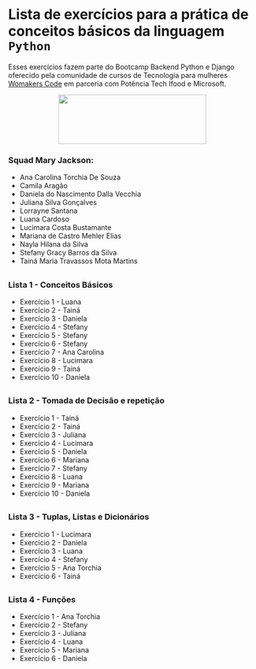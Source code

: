 # Lista de exercícios para a prática de conceitos básicos da linguagem ``Python``

Esses exercícios fazem parte do Bootcamp Backend Python e Django oferecido pela comunidade de cursos de Tecnologia para mulheres [Womakers Code](https://womakerscode.org/) em parceria com Potência Tech Ifood e Microsoft. 

<div align="center">

<img src="https://womakerscode.org/wp-content/uploads/2023/05/womakerscode.png" width="300" height="100">

</div>

### Squad Mary Jackson:

* Ana Carolina Torchia De Souza
* Camila Aragão
* Daniela do Nascimento Dalla Vecchia
* Juliana Silva Gonçalves
* Lorrayne Santana
* Luana Cardoso
* Lucimara Costa Bustamante
* Mariana de Castro Mehler Elias
* Nayla Hilana da Silva
* Stefany Gracy Barros da Silva
* Tainá Maria Travassos Mota Martins

##
### Lista 1 - Conceitos Básicos
* Exercício 1 - Luana
* Exercício 2 - Tainá
* Exercício 3 - Daniela
* Exercício 4 - Stefany
* Exercício 5 - Stefany
* Exercício 6 - Stefany
* Exercício 7 - Ana Carolina
* Exercício 8 - Lucimara
* Exercício 9 - Tainá
* Exercício 10 - Daniela
##
### Lista 2 - Tomada de Decisão e repetição
* Exercício 1 - Tainá
* Exercício 2 - Tainá
* Exercício 3 - Juliana
* Exercício 4 - Lucimara
* Exercício 5 - Daniela
* Exercício 6 - Mariana
* Exercício 7 - Stefany
* Exercício 8 - Luana
* Exercício 9 - Mariana
* Exercício 10 - Daniela
##
### Lista 3 - Tuplas, Listas e Dicionários
* Exercício 1 - Lucimara
* Exercício 2 - Daniela
* Exercício 3 - Luana
* Exercício 4 - Stefany
* Exercício 5 - Ana Torchia
* Exercício 6 - Tainá
##
### Lista 4 - Funções
* Exercício 1 - Ana Torchia
* Exercício 2 - Stefany
* Exercício 3 - Juliana
* Exercício 4 - Luana
* Exercício 5 - Mariana
* Exercício 6 - Daniela

